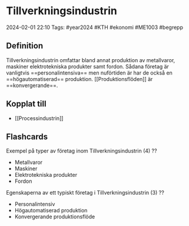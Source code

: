 # Tillverkningsindustrin

2024-02-01 22:10
Tags: #year2024 #KTH #ekonomi #ME1003 #begrepp

## Definition

Tillverkningsindustrin omfattar bland annat produktion av metallvaror, maskiner elektrotekniska produkter samt fordon. Sådana företag är vanligtvis ==personalintensiva== men nuförtiden är har de också en ==högautomatiserad== produktion. [[Produktionsflöden]] är ==konvergerande==.

## Kopplat till

- [[Processindustrin]]

## Flashcards

Exempel på typer av företag inom Tillverkningsindustrin (4)
??
- Metallvaror
- Maskiner
- Elektrotekniska produkter
- Fordon
<!--SR:!2024-02-09,1,228!2024-02-06,1,230-->

Egenskaperna av ett typiskt företag i Tillverkningsindustrin (3)
??
- Personalintensiv
- Högautomatiserad produktion
- Konvergerande produktionsflöde
<!--SR:!2024-02-09,1,228!2000-01-01,1,250-->
